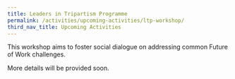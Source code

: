 ```yaml
---
title: Leaders in Tripartism Programme 
permalink: /activities/upcoming-activities/ltp-workshop/
third_nav_title: Upcoming Activities
---
```

This workshop aims to foster social dialogue on addressing common Future of Work challenges. 

More details will be provided soon.

